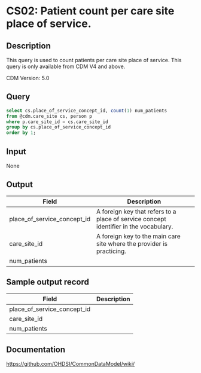# CS02: Patient count per care site place of service.

## Description
This query is used to count patients per care site place of service. This query is only available from CDM V4 and above.

CDM Version: 5.0

## Query
```sql
select cs.place_of_service_concept_id, count(1) num_patients
from @cdm.care_site cs, person p
where p.care_site_id = cs.care_site_id
group by cs.place_of_service_concept_id
order by 1;
```

## Input

None

## Output

|  Field |  Description |
| --- | --- |
| place_of_service_concept_id | A foreign key that refers to a place of service concept identifier in the vocabulary. |
| care_site_id | A foreign key to the main care site where the provider is practicing. |
| num_patients |   |

## Sample output record

|  Field |  Description |
| --- | --- |
| place_of_service_concept_id |   |
| care_site_id |   |
| num_patients |   |



## Documentation
https://github.com/OHDSI/CommonDataModel/wiki/
